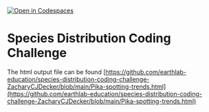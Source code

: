 [![Open in Codespaces](https://classroom.github.com/assets/launch-codespace-2972f46106e565e64193e422d61a12cf1da4916b45550586e14ef0a7c637dd04.svg)](https://classroom.github.com/open-in-codespaces?assignment_repo_id=16288885)
# Species Distribution Coding Challenge

The html output file can be found [https://github.com/earthlab-education/species-distribution-coding-challenge-ZacharyCJDecker/blob/main/Pika-spotting-trends.html](https://github.com/earthlab-education/species-distribution-coding-challenge-ZacharyCJDecker/blob/main/Pika-spotting-trends.html)
